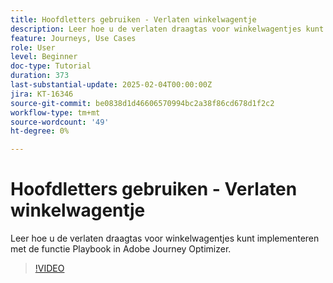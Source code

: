 ```yaml
---
title: Hoofdletters gebruiken - Verlaten winkelwagentje
description: Leer hoe u de verlaten draagtas voor winkelwagentjes kunt implementeren met de functie Playbook in Adobe Journey Optimizer (AJO).
feature: Journeys, Use Cases
role: User
level: Beginner
doc-type: Tutorial
duration: 373
last-substantial-update: 2025-02-04T00:00:00Z
jira: KT-16346
source-git-commit: be0838d1d46606570994bc2a38f86cd678d1f2c2
workflow-type: tm+mt
source-wordcount: '49'
ht-degree: 0%

---
```



# Hoofdletters gebruiken - Verlaten winkelwagentje

Leer hoe u de verlaten draagtas voor winkelwagentjes kunt implementeren met de functie Playbook in Adobe Journey Optimizer.

>[!VIDEO](https://video.tv.adobe.com/v/3443964/?learn=on&enablevpops)
